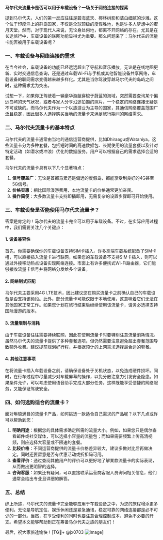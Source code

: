 **马尔代夫流量卡是否可以用于车载设备？一场关于网络连接的探索**

提到马尔代夫，人们的第一反应往往是碧海蓝天、椰林树影和洁白细腻的沙滩。这个位于印度洋上的群岛国家，不仅是全球顶级的度假胜地，也是许多人梦想中的蜜月天堂。然而，对于现代人来说，无论身处何地，都离不开网络的存在。尤其是在长途旅行中，车载设备的联网功能显得尤为重要。那么问题来了：马尔代夫的流量卡能否被用于车载设备呢？

### 一、车载设备与网络连接的需求

在当今社会，车载设备的功能已经远远超出了导航和音乐播放。无论是在线地图更新、实时交通信息查询，还是通过车载Wi-Fi与手机或其他智能设备共享网络，车载设备的联网需求变得越来越多样化。尤其是当你驾驶穿越马尔代夫的岛屿之间时，这种需求尤为突出。

试想一下，如果你正驾驶着一辆豪华游艇穿梭于蔚蓝的海域，突然需要查询某个偏远岛屿的天气状况，或者与家人分享沿途拍摄的照片，一个稳定的网络连接无疑是不可或缺的。而马尔代夫作为一个以旅游业为主导的国家，其通信网络覆盖范围广泛且稳定，因此很多人选择购买当地的流量卡来满足旅行期间的网络需求。

### 二、马尔代夫流量卡的基本特点

马尔代夫的流量卡通常由当地的通信运营商提供，比如Dhiraagu或Wataniya。这些流量卡分为多种套餐，包括短时间的高速数据包、长期使用的流量套餐以及针对特定活动（如潜水或冲浪）优化的数据服务。用户可以根据自己的需求选择合适的套餐。

马尔代夫的流量卡具有以下几个显著特点：
1. **信号覆盖广**：无论是首都马累还是偏远的度假岛，都能享受到良好的4G甚至5G信号。
2. **价格实惠**：相比国际漫游费用，本地流量卡的价格通常更加亲民。
3. **操作简便**：大多数流量卡支持即插即用，无需复杂的设置步骤即可开始使用。

### 三、车载设备是否能使用马尔代夫流量卡？

答案是肯定的！马尔代夫的流量卡完全可以用于车载设备。不过，在实际应用过程中，我们需要关注几个关键点：

#### 1. 设备兼容性
首先，你需要确保你的车载设备支持SIM卡插入。许多高端车载系统配备了SIM卡槽，可以直接插入流量卡进行联网。如果您的车载设备不支持SIM卡插入，则可以通过外接移动热点设备实现网络连接。市面上有许多便携式Wi-Fi路由器，它们能够接收流量卡信号并将网络分发给多个设备。

#### 2. 网络制式匹配
马尔代夫主要采用4G LTE技术，因此建议您在购买流量卡之前确认自己的车载设备是否支持该频段。此外，部分流量卡可能仅限于本地使用，这意味着它们无法在其他国家正常工作。如果您计划在旅行结束后继续使用该流量卡，请务必选择支持国际漫游的版本。

#### 3. 流量限制与消耗
由于车载设备往往需要持续联网，因此在使用流量卡时要特别注意流量消耗情况。虽然马尔代夫的流量卡提供了多种套餐选项，但仍然需要注意避免超出套餐范围导致额外收费。建议提前规划好行程，并根据预计的上网需求选择最合适的套餐。

#### 4. 其他注意事项
在将流量卡插入车载设备之前，请确保设备处于关机状态，以免造成硬件损坏。同时，在行车过程中尽量减少对车载屏幕的操作，以免分散注意力引发安全隐患。如果条件允许，可以考虑使用语音助手完成大部分任务，这样既能享受便捷的网络服务，又能保证驾驶安全。

### 四、如何选购适合的流量卡？

面对琳琅满目的流量卡产品，如何挑选一款适合自己需求的产品呢？以下几点或许可以帮助到您：

1. **明确用途**：根据您的具体需求确定所需的流量大小。例如，如果您只是偶尔查看邮件或社交媒体，可以选择小容量的流量包；而如果需要频繁上传高清视频，则应选择大容量或不限速的套餐。
2. **比较价格**：不同运营商提供的流量卡价格差异较大，建议多做对比后再做决定。同时还要留意是否有优惠活动或折扣码可用。
3. **查看评价**：通过查阅其他用户的评价可以更好地了解某款流量卡的实际表现，从而做出更明智的选择。
4. **咨询客服**：如果还有疑问，可以直接联系运营商客服人员询问相关信息，他们通常会给出专业且详细的解答。

### 五、总结

综上所述，马尔代夫的流量卡完全能够应用于车载设备之中，为您的旅程增添更多便利。无论是导航定位、娱乐休闲还是紧急通讯，稳定可靠的网络连接都是必不可少的一部分。当然，在享受便利的同时也要注意合理控制成本，避免不必要的开支。希望本文能够帮助到正在筹备马尔代夫之旅的朋友们！

最后，祝大家旅途愉快！[TG💪+ @jx0703 ![Image](https://github.com/user-attachments/assets/dbca1d08-cadb-493c-b0ec-ad6f7a83f270)]